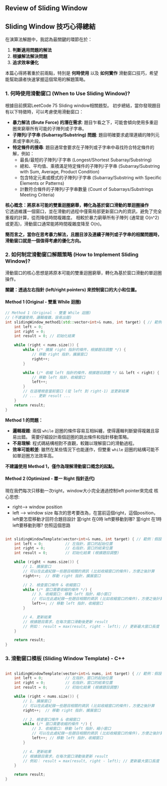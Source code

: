 ## Review of Sliding Window

## Sliding Window 技巧心得總結

在演算法解題中，我認為最關鍵的環節在於：

1. **判斷適用問題的解法**
2. **根據解法解決問題**
3. **追求效率優化**

本篇心得將著重於前兩點，特別是 **何時使用** 以及 **如何實作** 滑動窗口技巧，希望能幫助讀者快速掌握這個常用的解題策略。

### 1. 何時使用滑動窗口 (When to Use Sliding Window)?
根據目前撰寫LeetCode 75 Sliding window相關題型。
初步總結，當你發現題目有以下特徵時，可以考慮使用滑動窗口：

* **暴力解法 (Brute Force) 的潛在需求**:  題目乍看之下，可能會傾向使用多重迴圈來窮舉所有可能的子陣列或子字串。
* **子陣列/子字串 (Subarray/Substring) 問題**: 題目明確要求處理連續的陣列元素或字串片段。
* **特定條件的搜尋**:  題目通常會要求在子陣列或子字串中尋找符合特定條件的解，例如：
    *  最長/最短的子陣列/子字串 (Longest/Shortest Subarray/Substring)
    *  總和、平均值、乘積滿足特定條件的子陣列/子字串 (Subarray/Substring with Sum, Average, Product Condition)
    *  包含特定元素或模式的子陣列/子字串 (Subarray/Substring with Specific Elements or Patterns)
    *  計數符合條件的子陣列/子字串數量 (Count of Subarrays/Substrings Meeting Criteria)

**核心概念：將原本可能的雙重迴圈窮舉，轉化為基於窗口滑動的單迴圈操作**  
它透過維護一個窗口，並在滑動的過程中僅需局部更新窗口內的資訊，避免了完全重複的計算，從而降低時間複雜度。  相較於暴力窮舉所有子陣列 (通常是 O(n^2) 或更高)，滑動窗口通常能將時間複雜度降至 O(n)。

**簡而言之，當你在思考暴力解法，且題目涉及連續子陣列或子字串的相關問題時，滑動窗口就是一個值得考慮的優化方向。**

### 2. 如何制定滑動窗口解題策略 (How to Implement Sliding Window)?

滑動窗口的核心思想是將原本可能的雙重迴圈窮舉，轉化為基於窗口滑動的單迴圈操作。

**關鍵：透過左右指針 (left/right pointers) 來控制窗口的大小和位置。**

#### Method 1 (Original - 雙重 While 迴圈)

```c++
// Method 1 (Original - 雙重 While 迴圈)
// (不建議使用，邏輯複雜，容易出錯)
int slidingWindow_method1(std::vector<int>& nums, int target) { // 範例，假設 nums 是輸入陣列，target 是目標值
    int left = 0;
    int right = 0;
    int result = 0; // 初始化結果

    while (right < nums.size()) {
        while (/* 擴展 right 指針的條件，根據題目調整 */) {
            // 移動 right 指針，擴展窗口
            right++;
        }

        while (/* 收縮 left 指針的條件，根據題目調整 */ && left < right) {
            // 移動 left 指針，收縮窗口
            left++;
        }
        // 在這裡檢查當前窗口 (從 left 到 right-1) 並更新結果
        // ... 更新 result ...
    }
    return result;
}
```

**Method 1 的問題：**

* **邏輯複雜**: 兩個 `while` 迴圈的條件容易互相糾纏，使得邏輯判斷變得複雜且容易出錯。 需要仔細設計兩個迴圈的跳出條件和指針移動策略。
* **不易理解**:  程式碼結構相對不直觀，較難以理解窗口的滑動過程。
* **效率可能較差**:  雖然在某些情況下也能運作，但雙重 `while` 迴圈的結構可能不如單迴圈方法效率高。

**不建議使用 Method 1，僅作為理解滑動窗口概念的起點。**

#### Method 2 (Optimized - 單一 Right 指針迭代)
現在我們每次只移動一次right，window大小完全通過控制left pointer來完成
核心思想:
  - right--> window position
  - left --> window size
每次的思考要改為，在當前這個right，這個position，left要怎麼移動才回符合題目設計
當right 在0時 left要移動到哪?
當right 在1時 left要移動到哪?
仿照這個思路
```c++

int slidingWindowTemplate(vector<int>& nums, int target) { // 範例：假設 nums 是輸入陣列，target 是目標值
    int left = 0;          // 左指針，窗口的起始位置
    int right = 0;         // 右指針，窗口的結束位置
    int result = 0;        // 初始化結果 (根據題目調整)

    while (right < nums.size()) {
        // 1. 擴展窗口 
        // 可以在此處紀錄一些題目相關的資訊 (比如收縮窗口的條件)，方便之後計算
        right++;  // 移動 right 指針，擴展窗口

        // 2. 檢查窗口條件 & 收縮窗口 
        while (/* 窗口需要收縮的條件 */) { 
            // 3. 收縮窗口: 移動 left 指針，縮小窗口
            // 可以在此處紀錄一些題目相關的資訊 (比如收縮窗口的條件)，方便之後計算
            left++; // 移動 left 指針，收縮窗口
        }

        // 4. 更新結果 
        // 根據題目需求，在每次窗口滑動後更新 result
        // 例如： result = max(result, right - left); // 更新最大窗口長度
    }

    return result; 
}
```



### 3. 滑動窗口模板 (Sliding Window Template) - C++

```c++

int slidingWindowTemplate(vector<int>& nums, int target) { // 範例：假設 nums 是輸入陣列，target 是目標值
    int left = 0;          // 左指針，窗口的起始位置
    int right = 0;         // 右指針，窗口的結束位置
    int result = 0;        // 初始化結果 (根據題目調整)

    while (right < nums.size()) {
        // 1. 擴展窗口 
        // 可以在此處紀錄一些題目相關的資訊 (比如收縮窗口的條件)，方便之後計算
        right++;  // 移動 right 指針，擴展窗口

        // 2. 檢查窗口條件 & 收縮窗口 
        while (/* 窗口需要收縮的條件 */) { 
            // 3. 收縮窗口: 移動 left 指針，縮小窗口
            // 可以在此處紀錄一些題目相關的資訊 (比如收縮窗口的條件)，方便之後計算
            left++; // 移動 left 指針，收縮窗口
        }

        // 4. 更新結果 
        // 根據題目需求，在每次窗口滑動後更新 result
        // 例如： result = max(result, right - left); // 更新最大窗口長度
    }

    return result; 
}
```


